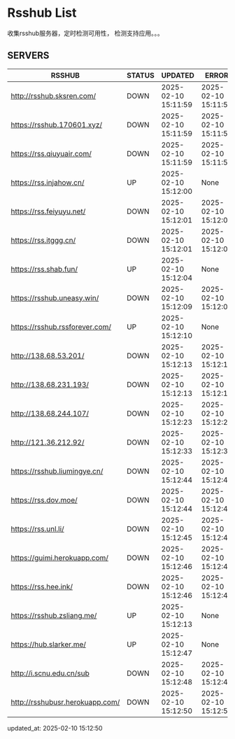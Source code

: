 # Rsshub List

收集rsshub服务器，定时检测可用性， 检测支持应用。。。


## SERVERS

|  RSSHUB   | STATUS  | UPDATED  | ERROR  | TWITTER |  
|  ----  | ----  | ----  | ----  | ---- |  
| http://rsshub.sksren.com/ | DOWN | 2025-02-10 15:11:59 | 2025-02-10 15:11:59 |  
| https://rsshub.170601.xyz/ | DOWN | 2025-02-10 15:11:59 | 2025-02-10 15:11:59 |  
| https://rss.qiuyuair.com/ | DOWN | 2025-02-10 15:11:59 | 2025-02-10 15:11:59 |  
| https://rss.injahow.cn/ | UP | 2025-02-10 15:12:00 | None ||  
| https://rss.feiyuyu.net/ | DOWN | 2025-02-10 15:12:01 | 2025-02-10 15:12:01 |  
| https://rss.itggg.cn/ | DOWN | 2025-02-10 15:12:01 | 2025-02-10 15:12:01 |  
| https://rss.shab.fun/ | UP | 2025-02-10 15:12:04 | None ||  
| https://rsshub.uneasy.win/ | DOWN | 2025-02-10 15:12:09 | 2025-02-10 15:12:09 |  
| https://rsshub.rssforever.com/ | UP | 2025-02-10 15:12:10 | None ||  
| http://138.68.53.201/ | DOWN | 2025-02-10 15:12:13 | 2025-02-10 15:12:13 |  
| http://138.68.231.193/ | DOWN | 2025-02-10 15:12:13 | 2025-02-10 15:12:13 |  
| http://138.68.244.107/ | DOWN | 2025-02-10 15:12:23 | 2025-02-10 15:12:23 |  
| http://121.36.212.92/ | DOWN | 2025-02-10 15:12:33 | 2025-02-10 15:12:33 |  
| https://rsshub.liumingye.cn/ | DOWN | 2025-02-10 15:12:44 | 2025-02-10 15:12:44 |  
| https://rss.dov.moe/ | DOWN | 2025-02-10 15:12:44 | 2025-02-10 15:12:44 |  
| https://rss.unl.li/ | DOWN | 2025-02-10 15:12:45 | 2025-02-10 15:12:45 |  
| https://guimi.herokuapp.com/ | DOWN | 2025-02-10 15:12:46 | 2025-02-10 15:12:46 |  
| https://rss.hee.ink/ | DOWN | 2025-02-10 15:12:46 | 2025-02-10 15:12:46 |  
| https://rsshub.zsliang.me/ | UP | 2025-02-10 15:12:13 | None |OK|  
| https://hub.slarker.me/ | UP | 2025-02-10 15:12:47 | None ||  
| http://i.scnu.edu.cn/sub | DOWN | 2025-02-10 15:12:48 | 2025-02-10 15:12:48 |  
| http://rsshubusr.herokuapp.com/ | DOWN | 2025-02-10 15:12:50 | 2025-02-10 15:12:50 |  
  

updated_at: 2025-02-10 15:12:50  
